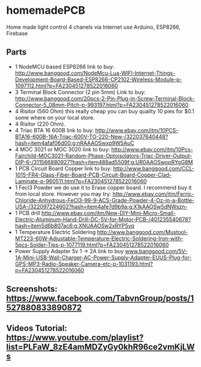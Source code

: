 # homemadePCB
Home made light control 4 chanels via Internet use Arduino, ESP8266, Firebase

## Parts 
* 1 NodeMCU based ESP8266 link to buy: http://www.banggood.com/NodeMcu-Lua-WIFI-Internet-Things-Development-Board-Based-ESP8266-CP2102-Wireless-Module-p-1097112.html?p=FA230451278522016060
* 3 Terminal Block Connector (2 pin 5mm) Link to buy: http://www.banggood.com/20pcs-2-Pin-Plug-in-Screw-Terminal-Block-Connector-5_08mm-Pitch-p-993197.html?p=FA230451278522016060
* 4 Risitor (560 Ohm) this really cheap you can buy quality 10 pies for $0.1 some where on your local store. 
* 4 Risitor (220 Ohm).
* 4 Triac BTA 16 600B link to buy: http://www.ebay.com/itm/10PCS-BTA16-600B-16A-Triac-600V-TO-220-New-/322037640448?hash=item4afaf06d00:g:nRAAAOSwxp9W5AuC
* 4 MOC 3021 or MOC 3020 link to buy: http://www.ebay.com/itm/10Pcs-Fairchild-MOC3021-Random-Phase-Optoisolators-Triac-Driver-Output-DIP-6-/311566880927?hash=item488ad5509f:g:UR0AAOSwopRYgG8M
* 1 PCB Circuit Board Copper link to buy: http://www.banggood.com/CCL-1015-FR4-Glass-Fiber-Board-PCB-Circuit-Board-Copper-Clad-Laminate-p-960511.html?p=FA230451278522016060
* 1 Fecl3 Powder we do use it to Erase copper board. I recommend buy it from local store. However you may try: http://www.ebay.com/itm/Ferric-Chloride-Anhydrous-FeCl3-99-9-ACS-Grade-Powder-4-Oz-in-a-Bottle-USA-/322097224602?hash=item4afe7d9b9a:g:X1kAAOSw5dNWszn-
* 1 PCB drill http://www.ebay.com/itm/New-DIY-Mini-Micro-Small-Electric-Aluminum-Hand-Drill-DC-5V-for-Motor-PCB-/401235540678?hash=item5d6b807ac6:g:XNUAAOSw2xRYP5yq
* 1 Temperature Electric Soldering http://www.banggood.com/Mustool-MT223-60W-Adjustable-Temperature-Electric-Soldering-Iron-with-5pcs-Solder-Tips-p-1077119.html?p=FA230451278522016060
* Power Supply Adapter 5v 1 -> 2A link to buy www.banggood.com/5V-1A-Mini-USB-Wall-Charger-AC-Power-Supply-Adapter-EUUS-Plug-for-GPS-MP3-Radio-Speaker-Camera-etc-p-1031193.html?p=FA230451278522016060


## Screenshots: https://www.facebook.com/TabvnGroup/posts/1527880833890872
## Videos Tutorial: https://www.youtube.com/playlist?list=PLFaW_8zE4amMDZyGy0khR96ce2vmKjLWs
